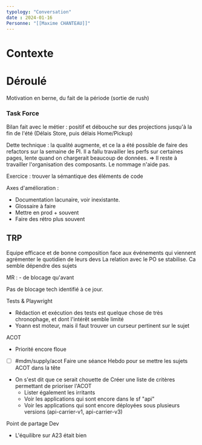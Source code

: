```yaml
---
typology: "Conversation"
date : 2024-01-16
Personne: "[[Maxime CHANTEAU]]"
---
```

# Contexte

# Déroulé

Motivation en berne, du fait de la période (sortie de rush)

### Task Force

Bilan fait avec le métier : positif et débouche sur des projections jusqu'à la fin de l'été (Délais Store, puis délais Home/Pickup)

Dette technique : la qualité augmente, et ce la a été possible de faire des refactors sur la semaine de PI.
Il a fallu travailler les perfs sur certaines pages, lente quand on chargerait beaucoup de données.
=> Il reste à travailler l'organisation des composants. Le nommage n'aide pas.

Exercice : trouver la sémantique des éléments de code

Axes d'amélioration : 
- Documentation lacunaire, voir inexistante.
- Glossaire à faire
- Mettre en prod + souvent
- Faire des rétro plus souvent

## TRP

Equipe efficace et de bonne composition face aux événements qui viennent agrémenter le quotidien de leurs devs
La relation avec le PO se stabilise. Ca semble dépendre des sujets

MR : - de blocage qu'avant

Pas de blocage tech identifié à ce jour.

Tests & Playwright
- Rédaction et exécution des tests est quelque chose de très chronophage, et dont l'intérêt semble limité
- Yoann est moteur, mais il faut trouver un curseur pertinent sur le sujet

ACOT
- Priorité encore floue
- [ ] #mdm/supply/acot Faire une séance Hebdo pour se mettre les sujets ACOT dans la tête
- On s'est dit que ce serait chouette de Créer une liste de critères permettant de prioriser l'ACOT
	- Lister également les irritants
	- Voir les applications qui sont encore dans le sf "api"
	- Voir les applications qui sont encore déployées sous plusieurs versions (api-carrier-v1, api-carrier-v3)

Point de partage Dev
- L'équilibre sur A23 était bien

